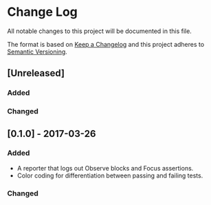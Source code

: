 # Change Log
All notable changes to this project will be documented in this file.

The format is based on [Keep a Changelog](http://keepachangelog.com/) 
and this project adheres to [Semantic Versioning](http://semver.org/).

## [Unreleased]
### Added

### Changed


## [0.1.0] - 2017-03-26
### Added
- A reporter that logs out Observe blocks and Focus assertions.
- Color coding for differentiation between passing and failing tests.

### Changed
